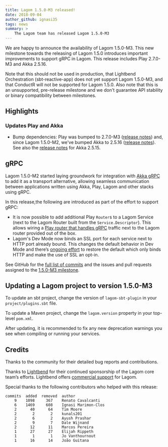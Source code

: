 ```yaml
---
title: Lagom 1.5.0-M3 released!
date: 2018-09-04
author_github: ignasi35
tags: news
summary: >
    The Lagom team has released Lagom 1.5.0-M3
---
```


We are happy to announce the availability of Lagom 1.5.0-M3. This new milestone towards the releasing of Lagom 1.5.0 introduces important improvements to support gRPC in Lagom. This release includes Play 2.7.0-M3 and Akka 2.5.16.

Note that this should not be used in production, that Lightbend Orchestration (sbt-reactive-app) does not yet support Lagom 1.5.0-M3, and that ConductR will not be supported for Lagom 1.5.0. Also note that this is an unsupported, pre-release milestone and we don't guarantee API stability or binary compatibility between milestones.

## Highlights

### Updates Play and Akka

- Bump dependencies: Play was bumped to 2.7.0-M3 ([release notes](https://blog.playframework.com/play-2-7-0-m3-released/)) and, since Lagom 1.5.0-M2, we've bumped Akka to 2.5.16 ([release notes](https://akka.io/blog/news/2018/08/29/akka-2.5.16-security-fix-released)). See also the [release notes](https://akka.io/blog/news/2018/08/24/akka-2.5.15-released) for Akka 2.5.15.

## gRPC

Lagom 1.5.0-M2 started laying groundwork for integration with [Akka gRPC](https://github.com/akka/akka-grpc) to add it as a transport alternative, allowing seamless communication between applications written using Akka, Play, Lagom and other stacks using gRPC.

In this release,the following are introduced as part of the effort to support gRPC:

- It is now possible to add additional Play `Router`s to a Lagom Service (next to the Lagom Router built from the `Service.Descriptor`). This allows wiring a [Play router that handles gRPC](https://developer.lightbend.com/docs/akka-grpc/current/play-framework.html) traffic next to the Lagom router provided out of the box.
- Lagom's Dev Mode now binds an SSL port for each service next to HTTP port already bound. This changes the default behavior in Dev Mode and there’s [ongoing effort](https://github.com/lagom/lagom/issues/1537) to restore the default which only binds HTTP and make the use of SSL an opt-in.


See GitHub for the [full list of commits](https://github.com/lagom/lagom/compare/1.5.0-M2...1.5.0-M3) and the issues and pull requests assigned to the [1.5.0-M3 milestone](https://github.com/lagom/lagom/milestone/36?closed=1).

## Updating a Lagom project to version 1.5.0-M3

To update an sbt project, change the version of `lagom-sbt-plugin` in your `project/plugins.sbt` file.

To update a Maven project, change the `lagom.version` property in your top-level `pom.xml`.

After updating, it is recommended to fix any new deprecation warnings you see when compiling or running your services.

## Credits

Thanks to the community for their detailed bug reports and contributions.

Thanks to [Lightbend](https://www.lightbend.com/) for their continued sponsorship of the Lagom core team’s efforts. Lightbend offers [commercial support](https://www.lightbend.com/subscription) for Lagom.

Special thanks to the following contributors who helped with this release:

    commits  added  removed  author    
        9    1098     367    Renato Cavalcanti
        6    1469     608    Ignasi Marimon-Clos
        2      40      64    Tim Moore
        2       2       2    kunals201
        2       6       2    Ayush Prashar
        2       9       7    Dale Wijnand
        2      12      11    Marcos Pereira
        1      27      27    Elijah Rippeth
        1       1       1    Jo Vanthournout
        1      16      14    João Guitana
